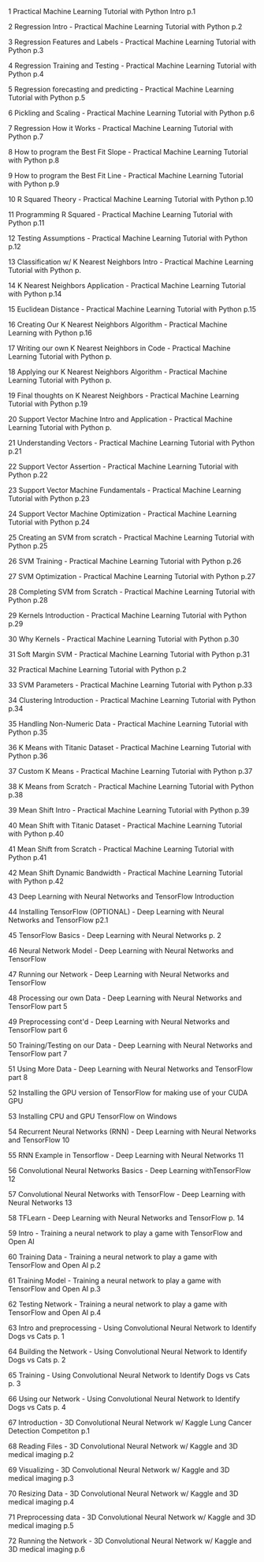 1 
Practical Machine Learning Tutorial with Python Intro p.1

2
Regression Intro - Practical Machine Learning Tutorial with Python p.2

3
Regression Features and Labels - Practical Machine Learning Tutorial with Python p.3

4
Regression Training and Testing - Practical Machine Learning Tutorial with Python p.4

5
Regression forecasting and predicting - Practical Machine Learning Tutorial with Python p.5

6
Pickling and Scaling - Practical Machine Learning Tutorial with Python p.6

7
Regression How it Works - Practical Machine Learning Tutorial with Python p.7

8
How to program the Best Fit Slope - Practical Machine Learning Tutorial with Python p.8

9
How to program the Best Fit Line - Practical Machine Learning Tutorial with Python p.9

10
R Squared Theory - Practical Machine Learning Tutorial with Python p.10

11
Programming R Squared - Practical Machine Learning Tutorial with Python p.11

12
Testing Assumptions - Practical Machine Learning Tutorial with Python p.12

13
Classification w/ K Nearest Neighbors Intro - Practical Machine Learning Tutorial with Python p.

14
K Nearest Neighbors Application - Practical Machine Learning Tutorial with Python p.14

15
Euclidean Distance - Practical Machine Learning Tutorial with Python p.15

16
Creating Our K Nearest Neighbors Algorithm - Practical Machine Learning with Python p.16

17
Writing our own K Nearest Neighbors in Code - Practical Machine Learning Tutorial with Python p.

18
Applying our K Nearest Neighbors Algorithm - Practical Machine Learning Tutorial with Python p.

19
Final thoughts on K Nearest Neighbors - Practical Machine Learning Tutorial with Python p.19

20
Support Vector Machine Intro and Application - Practical Machine Learning Tutorial with Python p.

21
Understanding Vectors - Practical Machine Learning Tutorial with Python p.21

22
Support Vector Assertion - Practical Machine Learning Tutorial with Python p.22

23
Support Vector Machine Fundamentals - Practical Machine Learning Tutorial with Python p.23

24
Support Vector Machine Optimization - Practical Machine Learning Tutorial with Python p.24

25
Creating an SVM from scratch - Practical Machine Learning Tutorial with Python p.25

26
SVM Training - Practical Machine Learning Tutorial with Python p.26

27
SVM Optimization - Practical Machine Learning Tutorial with Python p.27

28
Completing SVM from Scratch - Practical Machine Learning Tutorial with Python p.28

29
Kernels Introduction - Practical Machine Learning Tutorial with Python p.29

30
Why Kernels - Practical Machine Learning Tutorial with Python p.30


31
Soft Margin SVM - Practical Machine Learning Tutorial with Python p.31


32
Practical Machine Learning Tutorial with Python p.2

33
SVM Parameters - Practical Machine Learning Tutorial with Python p.33


34
Clustering Introduction - Practical Machine Learning Tutorial with Python p.34


35
Handling Non-Numeric Data - Practical Machine Learning Tutorial with Python p.35


36
K Means with Titanic Dataset - Practical Machine Learning Tutorial with Python p.36


37
Custom K Means - Practical Machine Learning Tutorial with Python p.37


38
K Means from Scratch - Practical Machine Learning Tutorial with Python p.38


39
Mean Shift Intro - Practical Machine Learning Tutorial with Python p.39


40
Mean Shift with Titanic Dataset - Practical Machine Learning Tutorial with Python p.40


41
Mean Shift from Scratch - Practical Machine Learning Tutorial with Python p.41


42
Mean Shift Dynamic Bandwidth - Practical Machine Learning Tutorial with Python p.42


43
Deep Learning with Neural Networks and TensorFlow Introduction


44
Installing TensorFlow (OPTIONAL) - Deep Learning with Neural Networks and TensorFlow p2.1


45
TensorFlow Basics - Deep Learning with Neural Networks p. 2


46
Neural Network Model - Deep Learning with Neural Networks and TensorFlow


47
Running our Network - Deep Learning with Neural Networks and TensorFlow


48
Processing our own Data - Deep Learning with Neural Networks and TensorFlow part 5


49
Preprocessing cont'd - Deep Learning with Neural Networks and TensorFlow part 6


50
Training/Testing on our Data - Deep Learning with Neural Networks and TensorFlow part 7

51
Using More Data - Deep Learning with Neural Networks and TensorFlow part 8

52
Installing the GPU version of TensorFlow for making use of your CUDA GPU

53
Installing CPU and GPU TensorFlow on Windows

54
Recurrent Neural Networks (RNN) - Deep Learning with Neural Networks and TensorFlow 10

55
RNN Example in Tensorflow - Deep Learning with Neural Networks 11

56
Convolutional Neural Networks Basics - Deep Learning withTensorFlow 12

57
Convolutional Neural Networks with TensorFlow - Deep Learning with Neural Networks 13

58
TFLearn - Deep Learning with Neural Networks and TensorFlow p. 14

59
Intro - Training a neural network to play a game with TensorFlow and Open AI

60
Training Data - Training a neural network to play a game with TensorFlow and Open AI p.2

61
Training Model - Training a neural network to play a game with TensorFlow and Open AI p.3

62
Testing Network - Training a neural network to play a game with TensorFlow and Open AI p.4

63
Intro and preprocessing - Using Convolutional Neural Network to Identify Dogs vs Cats p. 1

64
Building the Network - Using Convolutional Neural Network to Identify Dogs vs Cats p. 2

65
Training - Using Convolutional Neural Network to Identify Dogs vs Cats p. 3

66
Using our Network - Using Convolutional Neural Network to Identify Dogs vs Cats p. 4

67
Introduction - 3D Convolutional Neural Network w/ Kaggle Lung Cancer Detection Competiton p.1

68
Reading Files - 3D Convolutional Neural Network w/ Kaggle and 3D medical imaging p.2

69
Visualizing - 3D Convolutional Neural Network w/ Kaggle and 3D medical imaging p.3

70
Resizing Data - 3D Convolutional Neural Network w/ Kaggle and 3D medical imaging p.4

71
Preprocessing data - 3D Convolutional Neural Network w/ Kaggle and 3D medical imaging p.5

72
Running the Network - 3D Convolutional Neural Network w/ Kaggle and 3D medical imaging p.6
